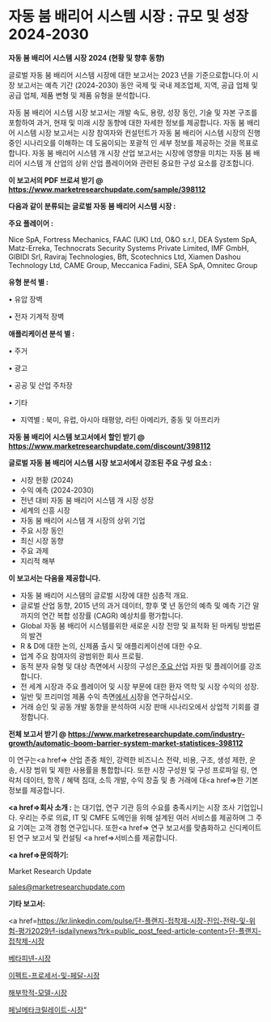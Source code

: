 # 자동 붐 배리어 시스템 시장 : 규모 및 성장 2024-2030

<strong>자동 붐 배리어 시스템 시장 2024 (현황 및 향후 동향)</strong>

글로벌 자동 붐 배리어 시스템 시장에 대한 보고서는 2023 년을 기준으로합니다.이 시장 보고서는 예측 기간 (2024-2030) 동안 국제 및 국내 제조업체, 지역, 공급 업체 및 공급 업체, 제품 변형 및 제품 유형을 분석합니다.

자동 붐 배리어 시스템 시장 보고서는 개발 속도, 용량, 성장 동인, 기술 및 자본 구조를 포함하여 과거, 현재 및 미래 시장 동향에 대한 자세한 정보를 제공합니다. 자동 붐 배리어 시스템 시장 보고서는 시장 참여자와 컨설턴트가 자동 붐 배리어 시스템 시장의 진행중인 시나리오를 이해하는 데 도움이되는 포괄적 인 세부 정보를 제공하는 것을 목표로합니다. 자동 붐 배리어 시스템 개 시장 산업 보고서는 시장에 영향을 미치는 자동 붐 배리어 시스템 개 산업의 상위 산업 플레이어와 관련된 중요한 구성 요소를 강조합니다.



<strong>이 보고서의 PDF 브로셔 받기 @ <a href=https://www.marketresearchupdate.com/sample/398112>https://www.marketresearchupdate.com/sample/398112</a></strong>



<strong>다음과 같이 분류되는 글로벌 자동 붐 배리어 시스템 시장 :</strong>



<strong>주요 플레이어 :</strong>

Nice SpA, Fortress Mechanics, FAAC (UK) Ltd, O&O s.r.l, DEA System SpA, Matz-Erreka, Technocrats Security Systems Private Limited, IMF GmbH, GIBIDI Srl, Raviraj Technologies, Bft, Scotechnics Ltd, Xiamen Dashou Technology Ltd, CAME Group, Meccanica Fadini, SEA SpA, Omnitec Group



<strong>유형 분석 별 :</strong>

• 유압 장벽

• 전자 기계적 장벽



<strong>애플리케이션 분석 별 :</strong>

• 주거

• 광고

• 공공 및 산업 주차장

• 기타

<ul>
  <li>지역별 : 북미, 유럽, 아시아 태평양, 라틴 아메리카, 중동 및 아프리카</li>
</ul>


<strong>자동 붐 배리어 시스템 보고서에서 할인 받기 @ <a href=https://www.marketresearchupdate.com/discount/398112>https://www.marketresearchupdate.com/discount/398112</a></strong>



<strong>글로벌 자동 붐 배리어 시스템 시장 보고서에서 강조된 주요 구성 요소 :</strong>
<ul>
  <li>시장 현황 (2024)</li>
  <li>수익 예측 (2024-2030)</li>
  <li>전년 대비 자동 붐 배리어 시스템 개 시장 성장</li>
  <li>세계의 신흥 시장</li>
  <li>자동 붐 배리어 시스템 개 시장의 상위 기업</li>
  <li>주요 시장 동인</li>
  <li>최신 시장 동향</li>
  <li>주요 과제</li>
  <li>지리적 해부</li>
</ul>


<strong>이 보고서는 다음을 제공합니다.</strong>
<ul>
  <li>자동 붐 배리어 시스템의 글로벌 시장에 대한 심층적 개요.</li>
  <li>글로벌 산업 동향, 2015 년의 과거 데이터, 향후 몇 년 동안의 예측 및 예측 기간 말까지의 연간 복합 성장률 (CAGR) 예상치를 평가합니다.</li>
  <li>Global 자동 붐 배리어 시스템를위한 새로운 시장 전망 및 표적화 된 마케팅 방법론의 발견</li>
  <li>R &amp; D에 대한 논의, 신제품 출시 및 애플리케이션에 대한 수요.</li>
  <li>업계 주요 참여자의 광범위한 회사 프로필.</li>
  <li>동적 분자 유형 및 대상 측면에서 시장의 구성은<a href=> 주요 산</a>업 자원 및 플레이어를 강조합니다.</li>
  <li>전 세계 시장과 주요 플레이어 및 시장 부문에 대한 환자 역학 및 시장 수익의 성장.</li>
  <li>일반 및 프리미엄 제품 수익 측면<a href=>에서 시</a>장을 연구하십시오.</li>
  <li>거래 승인 및 공동 개발 동향을 분석하여 시장 판매 시나리오에서 상업적 기회를 결정합니다.</li>
</ul>



<strong>전체 보고서 받기 @ <a href=https://www.marketresearchupdate.com/industry-growth/automatic-boom-barrier-system-market-statistices-398112>https://www.marketresearchupdate.com/industry-growth/automatic-boom-barrier-system-market-statistices-398112</a></strong>

이 연구는<a href=> 산업 존중</a> 체인, 강력한 비즈니스 전략, 비용, 구조, 생성 제한, 운송, 시장 범위 및 제한 사용률을 통합합니다. 또한 시장 구성원 및 구성 프로파일 링, 연락처 데이터, 항목 / 혜택 침대, 소득 개발, 수익 창출 및 총 거래에 대<a href=>한 기본 </a>정보를 제공합니다.



<strong><a href=>회사 소</a>개 :</strong>
는 대기업, 연구 기관 등의 수요를 충족시키는 시장 조사 기업입니다. 우리는 주로 의료, IT 및 CMFE 도메인을 위해 설계된 여러 서비스를 제공하며 그 주요 기여는 고객 경험 연구입니다. 또한<a href=> 연구 보</a>고서를 맞춤화하고 신디케이트 된 연구 보고서 및 컨설팅 <a href=>서비스</a>를 제공합니다.



<strong><a href=>문의하기:</a></strong>

Market Research Update

sales@marketresearchupdate.com



<strong>기타 보고서:</strong>

<a href=https://kr.linkedin.com/pulse/단-플랜지-접착제-시장-진입-전략-및-위험-평가2029년-isdailynews?trk=public_post_feed-article-content>단-플랜지-접착제-시장</a>

<a href=https://www.linkedin.com/pulse/베타피넨-시장-동향-및-성장-전망-survey-savvy-insights-360-analysis/>베타피넨-시장</a>

<a href=https://www.linkedin.com/pulse/이펙트-프로세서-및-페달-시장-진입-전략-위험-평가2029년-xzgdf/>이펙트-프로세서-및-페달-시장</a>

<a href=https://www.linkedin.com/pulse/해부학적-모델-시장-경쟁-분석-및-성장-잠재력-2029-isdailynews-tsabf/>해부학적-모델-시장</a>

<a href=https://www.linkedin.com/pulse/페닐메타크릴레이트-시장-현재-및-미래-성장-2030-trendsetters-talk-360-analysis-nfwhf/>페닐메타크릴레이트-시장</a>"
